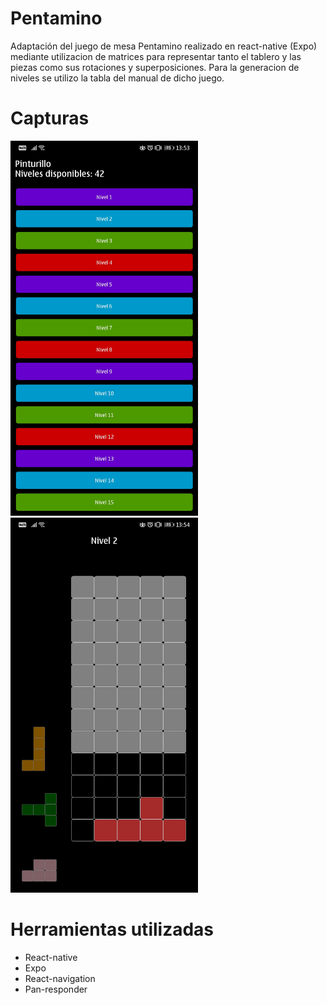 # Pentamino
Adaptación del juego de mesa Pentamino realizado en react-native (Expo) mediante utilizacion de matrices para representar tanto el tablero y las piezas como sus rotaciones y superposiciones. Para la generacion de niveles se utilizo la tabla del manual de dicho juego.

# Capturas
<p float="left">
<img src="https://github.com/Nico9813/Pentamino/blob/master/screenshot_menu.jpg?raw=true" width="300" height="600" />
<img src="https://github.com/Nico9813/Pentamino/blob/master/screenshot_nivel.jpg?raw=true" width="300" height="600" />
</p>

# Herramientas utilizadas
- React-native
- Expo
- React-navigation
- Pan-responder
